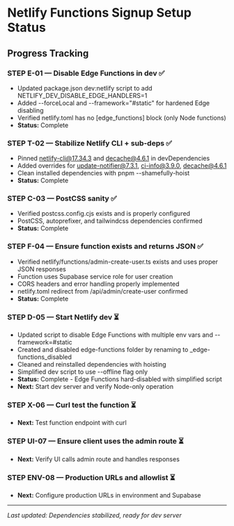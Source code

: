 # Netlify Functions Signup Setup Status

## Progress Tracking

### STEP E-01 — Disable Edge Functions in dev ✅
- Updated package.json dev:netlify script to add NETLIFY_DEV_DISABLE_EDGE_HANDLERS=1
- Added --forceLocal and --framework="#static" for hardened Edge disabling
- Verified netlify.toml has no [edge_functions] block (only Node functions)
- **Status:** Complete

### STEP T-02 — Stabilize Netlify CLI + sub-deps ✅  
- Pinned netlify-cli@17.34.3 and decache@4.6.1 in devDependencies
- Added overrides for update-notifier@7.3.1, ci-info@3.9.0, decache@4.6.1
- Clean installed dependencies with pnpm --shamefully-hoist
- **Status:** Complete

### STEP C-03 — PostCSS sanity ✅
- Verified postcss.config.cjs exists and is properly configured
- PostCSS, autoprefixer, and tailwindcss dependencies confirmed
- **Status:** Complete

### STEP F-04 — Ensure function exists and returns JSON ✅
- Verified netlify/functions/admin-create-user.ts exists and uses proper JSON responses
- Function uses Supabase service role for user creation
- CORS headers and error handling properly implemented
- netlify.toml redirect from /api/admin/create-user confirmed
- **Status:** Complete

### STEP D-05 — Start Netlify dev ⏳
- Updated script to disable Edge Functions with multiple env vars and --framework=#static
- Created and disabled edge-functions folder by renaming to _edge-functions_disabled
- Cleaned and reinstalled dependencies with hoisting
- Simplified dev script to use --offline flag only
- **Status:** Complete - Edge Functions hard-disabled with simplified script
- **Next:** Start dev server and verify Node-only operation

### STEP X-06 — Curl test the function ⏳
- **Next:** Test function endpoint with curl

### STEP UI-07 — Ensure client uses the admin route ⏳
- **Next:** Verify UI calls admin route and handles responses  

### STEP ENV-08 — Production URLs and allowlist ⏳
- **Next:** Configure production URLs in environment and Supabase

---
*Last updated: Dependencies stabilized, ready for dev server*